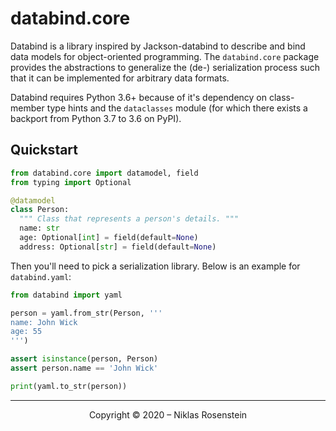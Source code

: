 # databind.core

Databind is a library inspired by Jackson-databind to describe and bind data models for
object-oriented programming. The `databind.core` package provides the abstractions to
generalize the (de-) serialization process such that it can be implemented for arbitrary
data formats.

Databind requires Python 3.6+ because of it's dependency on class-member type hints and
the `dataclasses` module (for which there exists a backport from Python 3.7 to 3.6 on
PyPI).

## Quickstart

```python
from databind.core import datamodel, field
from typing import Optional

@datamodel
class Person:
  """ Class that represents a person's details. """
  name: str
  age: Optional[int] = field(default=None)
  address: Optional[str] = field(default=None)
```

Then you'll need to pick a serialization library. Below is an example for `databind.yaml`:

```python
from databind import yaml

person = yaml.from_str(Person, '''
name: John Wick
age: 55
''')

assert isinstance(person, Person)
assert person.name == 'John Wick'

print(yaml.to_str(person))
```

---

<p align="center">Copyright &copy; 2020 &ndash; Niklas Rosenstein</p>
